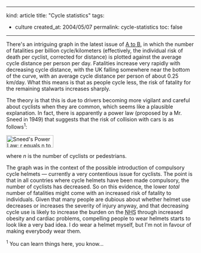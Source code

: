 -----
kind: article
title: "Cycle statistics"
tags:
- culture
created_at: 2004/05/07
permalink: cycle-statistics
toc: false
-----

<p>There's an intriguing graph in the latest issue of <a href="http://www.atob.org.uk/" title="AtoB magazine">A to B</a>, in which the number of fatalities per billion cycle/kilometers (effectively, the individual risk of death per cyclist, corrected for distance) is plotted against the average cycle distance per person per day. Fatalities increase very rapidly with decreasing cycle distance, with the UK falling somewhere near the bottom of the curve, with an average cycle distance per person of about 0.25 km/day. What this means is that as people cycle less, the risk of fatality for the remaining stalwarts increases sharply.</p><p>The theory is that this is due to drivers becoming more vigilant and careful about cyclists when they are common, which seems like a plausible explanation. In fact, there is apparently a power law (proposed by a Mr. Sneed in 1949) that suggests that the risk of collision with cars is as follows<sup>1</sup>:</p><p class="img-shadow"><img src="http://www.rousette.org.uk/ee/images/uploads/sneeds_power_law.png" alt="Sneed's Power Law: r equals n to the power 0.4" width="126" height="33" /></p><p>where <em>n</em> is the number of cyclists or pedestrians.</p><p>The graph was in the context of the possible introduction of compulsory cycle helmets &mdash; currently a very contentious issue for cyclists. The point is that in all countries where cycle helmets have been made compulsory, the number of cyclists has decreased. So on this evidence, the lower <em>total</em> number of fatalities might come with an increased risk of fatality to individuals. Given that many people are dubious about whether helmet use decreases or increases the severity of injury anyway, and that decreasing cycle use is likely to increase the burden on the <abbr title="National Health Service">NHS</abbr> through increased obesity and cardiac problems, compelling people to wear helmets starts to look like a very bad idea. I do wear a helmet myself, but I'm not in favour of making everybody wear them.</p><p><sup>1</sup> You can learn things here, you know...</p>


